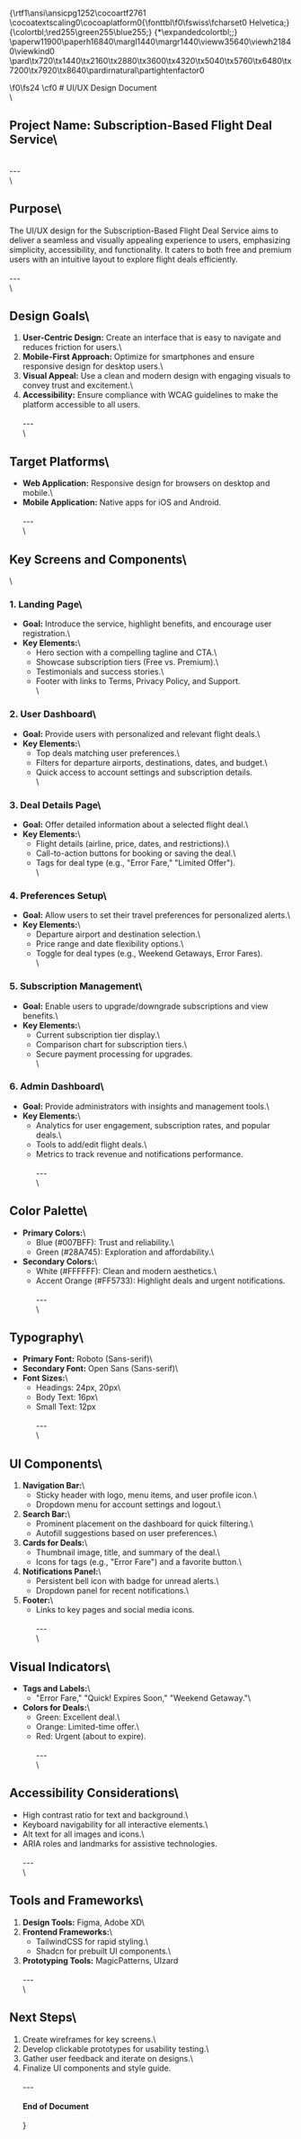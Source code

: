 {\rtf1\ansi\ansicpg1252\cocoartf2761
\cocoatextscaling0\cocoaplatform0{\fonttbl\f0\fswiss\fcharset0 Helvetica;}
{\colortbl;\red255\green255\blue255;}
{\*\expandedcolortbl;;}
\paperw11900\paperh16840\margl1440\margr1440\vieww35640\viewh21840\viewkind0
\pard\tx720\tx1440\tx2160\tx2880\tx3600\tx4320\tx5040\tx5760\tx6480\tx7200\tx7920\tx8640\pardirnatural\partightenfactor0

\f0\fs24 \cf0 # UI/UX Design Document\
\
## **Project Name**: Subscription-Based Flight Deal Service\
\
---\
\
## **Purpose**\
The UI/UX design for the Subscription-Based Flight Deal Service aims to deliver a seamless and visually appealing experience to users, emphasizing simplicity, accessibility, and functionality. It caters to both free and premium users with an intuitive layout to explore flight deals efficiently.\
\
---\
\
## **Design Goals**\
1. **User-Centric Design:** Create an interface that is easy to navigate and reduces friction for users.\
2. **Mobile-First Approach:** Optimize for smartphones and ensure responsive design for desktop users.\
3. **Visual Appeal:** Use a clean and modern design with engaging visuals to convey trust and excitement.\
4. **Accessibility:** Ensure compliance with WCAG guidelines to make the platform accessible to all users.\
\
---\
\
## **Target Platforms**\
- **Web Application:** Responsive design for browsers on desktop and mobile.\
- **Mobile Application:** Native apps for iOS and Android.\
\
---\
\
## **Key Screens and Components**\
\
### **1. Landing Page**\
- **Goal:** Introduce the service, highlight benefits, and encourage user registration.\
- **Key Elements:**\
  - Hero section with a compelling tagline and CTA.\
  - Showcase subscription tiers (Free vs. Premium).\
  - Testimonials and success stories.\
  - Footer with links to Terms, Privacy Policy, and Support.\
\
### **2. User Dashboard**\
- **Goal:** Provide users with personalized and relevant flight deals.\
- **Key Elements:**\
  - Top deals matching user preferences.\
  - Filters for departure airports, destinations, dates, and budget.\
  - Quick access to account settings and subscription details.\
\
### **3. Deal Details Page**\
- **Goal:** Offer detailed information about a selected flight deal.\
- **Key Elements:**\
  - Flight details (airline, price, dates, and restrictions).\
  - Call-to-action buttons for booking or saving the deal.\
  - Tags for deal type (e.g., "Error Fare," "Limited Offer").\
\
### **4. Preferences Setup**\
- **Goal:** Allow users to set their travel preferences for personalized alerts.\
- **Key Elements:**\
  - Departure airport and destination selection.\
  - Price range and date flexibility options.\
  - Toggle for deal types (e.g., Weekend Getaways, Error Fares).\
\
### **5. Subscription Management**\
- **Goal:** Enable users to upgrade/downgrade subscriptions and view benefits.\
- **Key Elements:**\
  - Current subscription tier display.\
  - Comparison chart for subscription tiers.\
  - Secure payment processing for upgrades.\
\
### **6. Admin Dashboard**\
- **Goal:** Provide administrators with insights and management tools.\
- **Key Elements:**\
  - Analytics for user engagement, subscription rates, and popular deals.\
  - Tools to add/edit flight deals.\
  - Metrics to track revenue and notifications performance.\
\
---\
\
## **Color Palette**\
- **Primary Colors:**\
  - Blue (#007BFF): Trust and reliability.\
  - Green (#28A745): Exploration and affordability.\
- **Secondary Colors:**\
  - White (#FFFFFF): Clean and modern aesthetics.\
  - Accent Orange (#FF5733): Highlight deals and urgent notifications.\
\
---\
\
## **Typography**\
- **Primary Font:** Roboto (Sans-serif)\
- **Secondary Font:** Open Sans (Sans-serif)\
- **Font Sizes:**\
  - Headings: 24px, 20px\
  - Body Text: 16px\
  - Small Text: 12px\
\
---\
\
## **UI Components**\
1. **Navigation Bar:**\
   - Sticky header with logo, menu items, and user profile icon.\
   - Dropdown menu for account settings and logout.\
2. **Search Bar:**\
   - Prominent placement on the dashboard for quick filtering.\
   - Autofill suggestions based on user preferences.\
3. **Cards for Deals:**\
   - Thumbnail image, title, and summary of the deal.\
   - Icons for tags (e.g., "Error Fare") and a favorite button.\
4. **Notifications Panel:**\
   - Persistent bell icon with badge for unread alerts.\
   - Dropdown panel for recent notifications.\
5. **Footer:**\
   - Links to key pages and social media icons.\
\
---\
\
## **Visual Indicators**\
- **Tags and Labels:**\
  - "Error Fare," "Quick! Expires Soon," "Weekend Getaway."\
- **Colors for Deals:**\
  - Green: Excellent deal.\
  - Orange: Limited-time offer.\
  - Red: Urgent (about to expire).\
\
---\
\
## **Accessibility Considerations**\
- High contrast ratio for text and background.\
- Keyboard navigability for all interactive elements.\
- Alt text for all images and icons.\
- ARIA roles and landmarks for assistive technologies.\
\
---\
\
## **Tools and Frameworks**\
1. **Design Tools:** Figma, Adobe XD\
2. **Frontend Frameworks:**\
   - TailwindCSS for rapid styling.\
   - Shadcn for prebuilt UI components.\
3. **Prototyping Tools:** MagicPatterns, UIzard\
\
---\
\
## **Next Steps**\
1. Create wireframes for key screens.\
2. Develop clickable prototypes for usability testing.\
3. Gather user feedback and iterate on designs.\
4. Finalize UI components and style guide.\
\
---\
\
**End of Document**\
\
}
